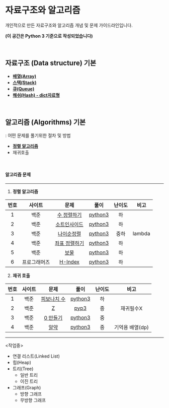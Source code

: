 # 자료구조와 알고리즘
개인적으로 만든 자료구조와 알고리즘 개념 및 문제 가이드라인입니다.

**(이 공간은 Python 3 기준으로 작성되었습니다)**

<br>

## 자료구조 (Data structure) 기본

- **[배열(Array)](https://github.com/Hanswind/Data-Structure-and-Algorithms/blob/master/Data%20Structure/array.md)**
- **[스택(Stack)](https://github.com/Hanswind/Data-Structure-and-Algorithms/blob/master/Data%20Structure/stack.md)**
- **[큐(Queue)](https://charincoding.com/2-큐/)**
- **[해쉬(Hash) - dict자료형](https://github.com/Hanswind/Data-Structure-and-Algorithms/blob/master/Data%20Structure/hash.md)**

<br>

## 알고리즘 (Algorithms) 기본

: 어떤 문제를 풀기위한 절차 및 방법

- **[정렬 알고리즘](./Algorithms/Sorting_Algorithm/README.md)**
- 재귀호출

<br>

#### 알고리즘 문제

----

1. **정렬 알고리즘**

| 번호 |    사이트    |                             문제                             |                    풀이                    | 난이도 |  비고  |
| :--: | :----------: | :----------------------------------------------------------: | :----------------------------------------: | :----: | :----: |
|  1   |     백준     |     [수 정렬하기](https://www.acmicpc.net/problem/2750)      | [python3](./Quizes/backjoon/back_2750.py)  |   하   |        |
|  2   |     백준     |     [소트인사이드](https://www.acmicpc.net/problem/1427)     | [python3](./Quizes/backjoon/back_1427.py)  |   하   |        |
|  3   |     백준     |     [나이순정렬](https://www.acmicpc.net/problem/10814)      | [python3](./Quizes/backjoon/back_10814.py) |  중하  | lambda |
|  4   |     백준     |    [좌표 정렬하기](https://www.acmicpc.net/problem/11650)    | [python3](./Quizes/backjoon/back_11650.py) |   하   |        |
|  5   |     백준     |         [보물](https://www.acmicpc.net/problem/1026)         | [python3](./Quizes/backjoon/back_1026.py)  |   하   |        |
|  6   | 프로그래머즈 | [H-Index](https://programmers.co.kr/learn/courses/30/lessons/42747) | [python3](./Quizes/programmers/h-index.py) |   하   |        |

2. **재귀 호출**

| 번호 | 사이트 |                        문제                         |                   풀이                    | 난이도 |      비고       |
| :--: | :----: | :-------------------------------------------------: | :---------------------------------------: | :----: | :-------------: |
|  1   |  백준  | [피보나치 수](https://www.acmicpc.net/problem/2747) | [python3](./Quizes/backjoon/back_2747.py) |   하   |                 |
|  2   |  백준  |      [Z](https://www.acmicpc.net/problem/1074)      |  [pyp3](./Quizes/backjoon/back_2747.py)   |   중   |    재귀필수X    |
|  3   |  백준  |  [0 만들기](https://www.acmicpc.net/problem/7490)   | [python3](./Quizes/backjoon/back_7490.py) |   중   |                 |
|  4   |  백준  |    [알약](https://www.acmicpc.net/problem/4811)     | [python3](./Quizes/backjoon/back_4811.py) |   중   | 기억용 배열(dp) |





------

<작업중>

- 연결 리스트(Linked List)
- 힙(Heap)
- 트리(Tree)
  - 일반 트리
  - 이진 트리
- 그래프(Graph)
  - 방향 그래프
  - 무방향 그래프



